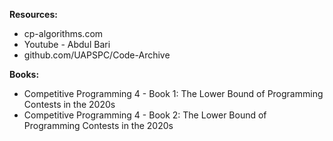 **Resources:**
- cp-algorithms.com 
- Youtube - Abdul Bari
- github.com/UAPSPC/Code-Archive
  
**Books:**
- Competitive Programming 4 - Book 1: The Lower Bound of Programming Contests in the 2020s
- Competitive Programming 4 - Book 2: The Lower Bound of Programming Contests in the 2020s
